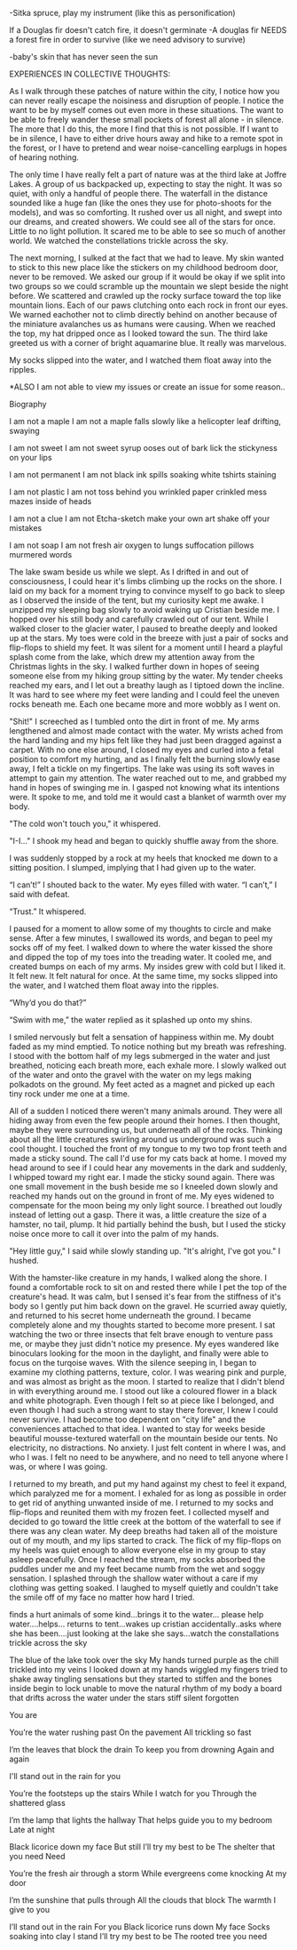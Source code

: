 -Sitka spruce, play my instrument (like this as personification) 

If a Douglas fir doesn't catch fire, it doesn't germinate 
-A douglas fir NEEDS a forest fire in order to survive 
(like we need advisory to survive) 

-baby's skin that has never seen the sun


EXPERIENCES IN COLLECTIVE THOUGHTS: 

As I walk through these patches of nature within the city, I notice how you can never really escape the noisiness and disruption of people. I notice the want to be by myself comes out even more in these situations. The want to be able to freely wander these small pockets of forest all alone - in silence. The more that I do this, the more I find that this is not possible. If I want to be in silence, I have to either drive hours away and hike to a remote spot in the forest, or I have to pretend and wear noise-cancelling earplugs in hopes of hearing nothing.  

The only time I have really felt a part of nature was at the third lake at Joffre Lakes. A group of us backpacked up, expecting to stay the night. It was so quiet, with only a handful of people there. The waterfall in the distance sounded like a huge fan (like the ones they use for photo-shoots for the models), and was so comforting. It rushed over us all night, and swept into our dreams, and created showers. We could see all of the stars for once. Little to no light pollution. It scared me to be able to see so much of another world. We watched the constellations trickle across the sky. 

The next morning, I sulked at the fact that we had to leave. My skin wanted to stick to this new place like the stickers on my childhood bedroom door, never to be removed. We asked our group if it would be okay if we split into two groups so we could scramble up the mountain we slept beside the night before. We scattered and crawled up the rocky surface toward the top like mountain lions. Each of our paws clutching onto each rock in front our eyes. We warned eachother not to climb directly behind on another because of the miniature avalanches us as humans were causing. When we reached the top, my hat dripped once as I looked toward the sun. The third lake greeted us with a corner of bright aquamarine blue. It really was marvelous. 

My socks slipped into the water, and I watched them float away into the ripples. 


*ALSO I am not able to view my issues or create an issue for some reason.. 

Biography

I am not a maple 
I am not 
a maple
falls slowly 
like a helicopter leaf 
drifting, swaying 

I am not sweet 
I am not 
sweet syrup 
ooses out of bark
lick
the stickyness on your lips 

I am not permanent 
I am not 
black ink 
spills soaking 
white tshirts
staining  

I am not plastic 
I am not 
toss behind you
wrinkled paper 
crinkled mess 
mazes inside of heads 

I am not a clue 
I am not 
Etcha-sketch 
make your own art 
shake off 
your mistakes 

I am not soap
I am not 
fresh air 
oxygen to lungs
suffocation 
pillows murmered words



  The lake swam beside us while we slept. As I drifted in and out of consciousness, I could hear it's limbs climbing up the rocks on the shore. I laid on my back for a moment trying to convince myself to go back to sleep as I observed the inside of the tent, but my curiosity kept me awake. I unzipped my sleeping bag slowly to avoid waking up Cristian beside me. I hopped over his still body and carefully crawled out of our tent. While I walked closer to the glacier water, I paused to breathe deeply and looked up at the stars. My toes were cold in the breeze with just a pair of socks and flip-flops to shield my feet. It was silent for a moment until I heard a playful splash come from the lake, which drew my attention away from the Christmas lights in the sky. I walked further down in hopes of seeing someone else from my hiking group sitting by the water. My tender cheeks reached my ears, and I let out a breathy laugh as I tiptoed down the incline. It was hard to see where my feet were landing and I could feel the uneven rocks beneath me. Each one became more and more wobbly as I went on. 
  
  "Shit!" I screeched as I tumbled onto the dirt in front of me.   My arms lengthened and almost made contact with the water. My wrists ached from the hard landing and my hips felt like they had just been dragged against a carpet. With no one else around, I closed my eyes and curled into a fetal position to comfort my hurting, and as I finally felt the burning slowly ease away, I felt a tickle on my fingertips. The lake was using its soft waves in attempt to gain my attention. The water reached out to me, and grabbed my hand in hopes of swinging me in. I gasped not knowing what its intentions were. It spoke to me, and told me it would cast a blanket of warmth over my body. 

"The cold won't touch you," it whispered. 

"I-I..." I shook my head and began to quickly shuffle away from the shore. 

I was suddenly stopped by a rock at my heels that knocked me down to a sitting position. I slumped, implying that I had given up to the water. 

“I can’t!” I shouted back to the water. My eyes filled with water. “I can’t,” I said with defeat.

“Trust.” It whispered.

I paused for a moment to allow some of my thoughts to circle and make sense. After a few minutes, I swallowed its words, and began to peel my socks off of my feet. I walked down to where the water kissed the shore and dipped the top of my toes into the treading water. It cooled me, and created bumps on each of my arms. My insides grew with cold but I liked it. It felt new. It felt natural for once. At the same time, my socks slipped into the water, and I watched them float away into the ripples. 

“Why’d you do that?” 

“Swim with me,” the water replied as it splashed up onto my shins.

I smiled nervously but felt a sensation of happiness within me. My doubt faded as my mind emptied. To notice nothing but my breath was refreshing. I stood with the bottom half of my legs submerged in the water and just breathed, noticing each breath more, each exhale more. I slowly walked out of the water and onto the gravel with the water on my legs making polkadots on the ground. My feet acted as a magnet and picked up each tiny rock under me one at a time. 

All of a sudden I noticed there weren't many animals around. They were all hiding away from even the few people around their homes. I then thought, maybe they were surrounding us, but underneath all of the rocks. Thinking about all the little creatures swirling around us underground was such a cool thought. I touched the front of my tongue to my two top front teeth and made a sticky sound. The call I'd use for my cats back at home. I moved my head around to see if I could hear any movements in the dark and suddenly, I whipped toward my right ear. I made the sticky sound again. There was one small movement in the bush beside me so I kneeled down slowly and reached my hands out on the ground in front of me. My eyes widened to compensate for the moon being my only light source. I breathed out loudly instead of letting out a gasp. There it was, a little creature the size of a hamster, no tail, plump. It hid partially behind the bush, but I used the sticky noise once more to call it over into the palm of my hands. 

"Hey little guy," I said while slowly standing up. "It's alright, I've got you." I hushed. 

  With the hamster-like creature in my hands, I walked along the shore. I found a comfortable rock to sit on and rested there while I pet the top of the creature's head. It was calm, but I sensed it's fear from the stiffness of it's body so I gently put him back down on the gravel. He scurried away quietly, and returned to his secret home underneath the ground. I became completely alone and my thoughts started to become more present. I sat watching the two or three insects that felt brave enough to venture pass me, or maybe they just didn't notice my presence. My eyes wandered like binoculars looking for the moon in the daylight, and finally were able to focus on the turqoise waves. With the silence seeping in, I began to examine my clothing patterns, texture, color. I was wearing pink and purple, and was almost as bright as the moon. I started to realize that I didn't blend in with everything around me. I stood out like a coloured flower in a black and white photograph. Even though I felt so at piece like I belonged, and even though I had such a strong want to stay there forever, I knew I could never survive. I had become too dependent on "city life" and the conveniences attached to that idea. I wanted to stay for weeks beside beautiful mousse-textured waterfall on the mountain beside our tents. No electricity, no distractions. No anxiety. I just felt content in where I was, and who I was. I felt no need to be anywhere, and no need to tell anyone where I was, or where I was going. 
  
  I returned to my breath, and put my hand against my chest to feel it expand, which paralyzed me for a moment. I exhaled for as long as possible in order to get rid of anything unwanted inside of me. I returned to my socks and flip-flops and reunited them with my frozen feet. I collected myself and decided to go toward the little creek at the bottom of the waterfall to see if there was any clean water. My deep breaths had taken all of the moisture out of my mouth, and my lips started to crack. The flick of my flip-flops on my heels was quiet enough to allow everyone else in my group to stay asleep peacefully. Once I reached the stream, my socks absorbed the puddles under me and my feet became numb from the wet and soggy sensation. I splashed through the shallow water without a care if my clothing was getting soaked. I laughed to myself quietly and couldn't take the smile off of my face no matter how hard I tried. 

finds a hurt animals of some kind...brings it to the water... please help water....helps... returns to tent...wakes up cristian accidentally..asks where she has been....just looking at the lake she says...watch the constallations trickle across the sky 


The blue of the lake took over the sky 
My hands turned purple 
as the chill trickled into my veins 
I looked down at my hands
wiggled my fingers 
tried to shake away tingling sensations
but they started to stiffen
and the bones inside begin to lock
unable to move
the natural rhythm of my body 
a board 
that drifts across the water 
under the stars
stiff 
silent 
forgotten 


You are

You’re the water rushing past 
On the pavement
All trickling so fast 

I’m the leaves that block the drain
To keep you from drowning 
Again and again 

I'll stand out in the rain for you

You’re the footsteps up the stairs 
While I watch for you 
Through the shattered glass

I’m the lamp that lights the hallway
That helps guide you to my bedroom 
Late at night

Black licorice down my face
But still
I’ll try my best to be 
The shelter that you need
Need 

You’re the fresh air through a storm 
While evergreens come knocking
At my door 

I’m the sunshine that pulls through
All the clouds that block 
The warmth I give to you 

I’ll stand out in the rain 
For you
Black licorice runs down 
My face 
Socks soaking into clay
I stand
I’ll try my best to be
The rooted tree you need 

